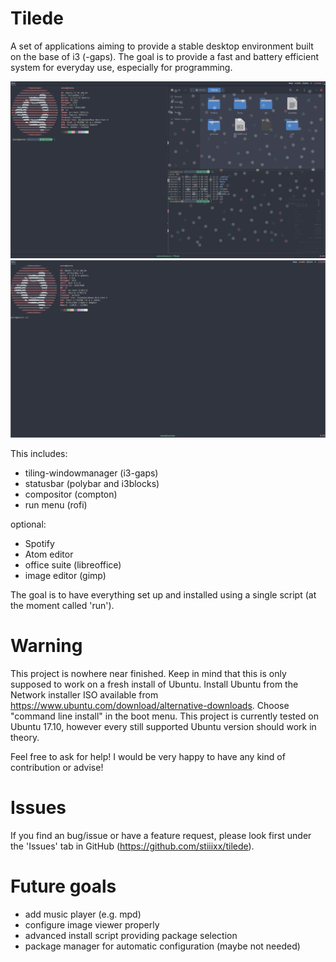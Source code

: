 # Tilede
A set of applications aiming to provide a stable desktop environment built on the base of i3 (-gaps).
The goal is to provide a fast and battery efficient system for everyday use, especially for programming.

![alt text](https://raw.githubusercontent.com/stiiixx/tilede/master/pictures/screenshots/2018-02-01-132451_1920x1080_scrot.png)
![alt text](https://raw.githubusercontent.com/stiiixx/tilede/master/pictures/screenshots/1517485153.png)

This includes:
 - tiling-windowmanager (i3-gaps)
 - statusbar (polybar and i3blocks)
 - compositor (compton)
 - run menu (rofi)

optional:
 - Spotify
 - Atom editor
 - office suite (libreoffice)
 - image editor (gimp)

The goal is to have everything set up and installed using a single script (at the moment called 'run').

# Warning
This project is nowhere near finished. Keep in mind that this is only supposed to work on a fresh install of Ubuntu.
Install Ubuntu from the Network installer ISO available from https://www.ubuntu.com/download/alternative-downloads.
Choose "command line install" in the boot menu.
This project is currently tested on Ubuntu 17.10, however every still supported Ubuntu version should work in theory.

Feel free to ask for help!
I would be very happy to have any kind of contribution or advise!

# Issues
If you find an bug/issue or have a feature request, please look first under the 'Issues' tab in GitHub (https://github.com/stiiixx/tilede).

# Future goals  
 - add music player (e.g. mpd)
 - configure image viewer properly
 - advanced install script providing package selection 
 - package manager for automatic configuration (maybe not needed)
